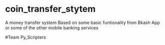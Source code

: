 # coin_transfer_stytem
A money transfer system Based on some basic funtionality from Bkash App or some of the other mobile banking services

#Team Py_Scripters

